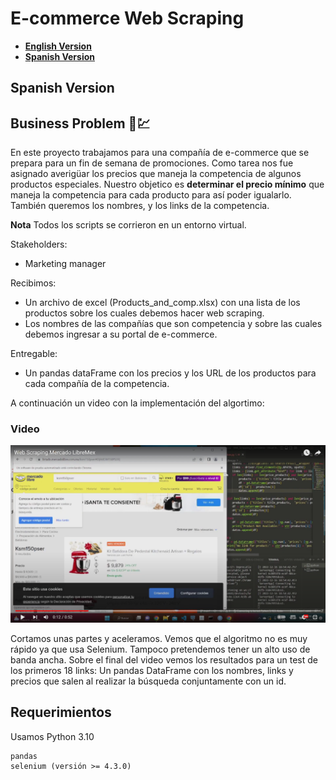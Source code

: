 # E-commerce Web Scraping

- [**English Version**](#Video)
- [**Spanish Version**](#Spanish-Version)


## Spanish Version

## Business Problem 📝💹

En este proyecto trabajamos para una compañía de e-commerce que se prepara para un fin de semana de promociones. Como tarea nos fue asignado averigüar los precios que maneja la competencia de algunos productos especiales. Nuestro objetico es **determinar el precio mínimo** que maneja la competencia para cada producto para así poder igualarlo. También queremos los nombres, y los links de la competencia. 

**Nota** Todos los scripts se corrieron en un entorno virtual.

Stakeholders: 
* Marketing manager

Recibimos:
* Un archivo de excel (Products_and_comp.xlsx) con una lista de los productos sobre los cuales debemos hacer web scraping.
* Los nombres de las compañías que son competencia y sobre las cuales debemos ingresar a su portal de e-commerce.

Entregable:
* Un pandas dataFrame con los precios y los URL de los productos para cada compañía de la competencia.

A continuación un video con la implementación del algortimo:
### Video

[![Watch the video](Banner_youtube.png)](https://www.youtube.com/watch?v=xkBM3YIJbrk)

Cortamos unas partes y aceleramos. Vemos que el algoritmo no es muy rápido ya que usa Selenium. Tampoco pretendemos tener un alto uso de banda ancha. Sobre el final del video vemos los resultados para un test de los primeros 18 links: Un pandas DataFrame con los nombres, links y precios que salen al realizar la búsqueda conjuntamente con un id.


## Requerimientos
 Usamos Python 3.10
 ```
 pandas
 selenium (versión >= 4.3.0)
 ```